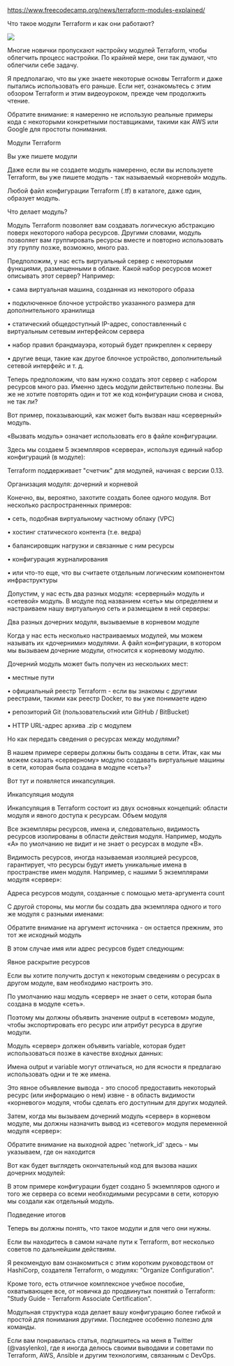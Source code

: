 https://www.freecodecamp.org/news/terraform-modules-explained/

Что такое модули Terraform и как они работают?

![](https://habrastorage.org/webt/oa/8m/7k/oa8m7kod2r7z-m7dr2pa9n3ilf0.jpeg)

Многие новички пропускают настройку модулей Terraform, чтобы облегчить процесс настройки.  По крайней мере, они так думают, что облегчили себе задачу.

Я предполагаю, что вы уже знаете некоторые основы Terraform и даже пытались использовать его раньше. Если нет, ознакомьтесь с этим обзором Terraform и этим видеоуроком, прежде чем продолжить чтение.

Обратите внимание: я намеренно не использую реальные примеры кода с некоторыми конкретными поставщиками, такими как AWS или Google для простоты понимания.

Модули Terraform

Вы уже пишете модули

Даже если вы не создаете модуль намеренно, если вы используете Terraform, вы уже пишете модуль - так называемый «корневой» модуль.

Любой файл конфигурации Terraform (.tf) в каталоге, даже один, образует модуль.

Что делает модуль?

Модуль Terraform позволяет вам создавать логическую абстракцию поверх некоторого набора ресурсов. Другими словами, модуль позволяет вам группировать ресурсы вместе и повторно использовать эту группу позже, возможно, много раз.

Предположим, у нас есть виртуальный сервер с некоторыми функциями, размещенными в облаке. Какой набор ресурсов может описывать этот сервер? Например:

•	сама виртуальная машина, созданная из некоторого образа

•	подключенное блочное устройство указанного размера для дополнительного хранилища

•	статический общедоступный IP-адрес, сопоставленный с виртуальным сетевым интерфейсом сервера

•	набор правил брандмауэра, который будет прикреплен к серверу

•	другие вещи, такие как другое блочное устройство, дополнительный сетевой интерфейс и т. д.

Теперь предположим, что вам нужно создать этот сервер с набором ресурсов много раз. Именно здесь модули действительно полезны. Вы же не хотите повторять один и тот же код конфигурации снова и снова, не так ли?

Вот пример, показывающий, как может быть вызван наш «серверный» модуль.

«Вызвать модуль» означает использовать его в файле конфигурации.

Здесь мы создаем 5 экземпляров «сервера», используя единый набор конфигураций (в модуле):

Terraform поддерживает "счетчик" для модулей, начиная с версии 0.13.

Организация модуля: дочерний и корневой

Конечно, вы, вероятно, захотите создать более одного модуля. Вот несколько распространенных примеров:

•	сеть, подобная виртуальному частному облаку (VPC)

•	хостинг статического контента (т.е. ведра)

•	балансировщик нагрузки и связанные с ним ресурсы

•	конфигурация журналирования

•	или что-то еще, что вы считаете отдельным логическим компонентом инфраструктуры

Допустим, у нас есть два разных модуля: «серверный» модуль и «сетевой» модуль. В модуле под названием «сеть» мы определяем и настраиваем нашу виртуальную сеть и размещаем в ней серверы:

Два разных дочерних модуля, вызываемые в корневом модуле

Когда у нас есть несколько настраиваемых модулей, мы можем называть их «дочерними» модулями. А файл конфигурации, в котором мы вызываем дочерние модули, относится к корневому модулю.

Дочерний модуль может быть получен из нескольких мест:

•	местные пути

•	официальный реестр Terraform - если вы знакомы с другими реестрами, такими как реестр Docker, то вы уже понимаете идею

•	репозиторий Git (пользовательский или GitHub / BitBucket)

•	HTTP URL-адрес архива .zip с модулем

Но как передать сведения о ресурсах между модулями?

В нашем примере серверы должны быть созданы в сети. Итак, как мы можем сказать «серверному» модулю создавать виртуальные машины в сети, которая была создана в модуле «сеть»?

Вот тут и появляется инкапсуляция.

Инкапсуляция модуля

Инкапсуляция в Terraform состоит из двух основных концепций: области модуля и явного доступа к ресурсам.
Объем модуля

Все экземпляры ресурсов, имена и, следовательно, видимость ресурсов изолированы в области действия модуля. Например, модуль «A» по умолчанию не видит и не знает о ресурсах в модуле «B».

Видимость ресурсов, иногда называемая изоляцией ресурсов, гарантирует, что ресурсы будут иметь уникальные имена в пространстве имен модуля. Например, с нашими 5 экземплярами модуля «сервер»:

Адреса ресурсов модуля, созданные с помощью мета-аргумента count

С другой стороны, мы могли бы создать два экземпляра одного и того же модуля с разными именами:

Обратите внимание на аргумент источника - он остается прежним, это тот же исходный модуль

В этом случае имя или адрес ресурсов будет следующим:

Явное раскрытие ресурсов

Если вы хотите получить доступ к некоторым сведениям о ресурсах в другом модуле, вам необходимо настроить это.

По умолчанию наш модуль «сервер» не знает о сети, которая была создана в модуле «сеть».

Поэтому мы должны объявить значение output в «сетевом» модуле, чтобы экспортировать его ресурс или атрибут ресурса в другие модули.

Модуль «сервер» должен объявить variable, которая будет использоваться позже в качестве входных данных:

Имена output и variable могут отличаться, но для ясности я предлагаю использовать одни и те же имена.

Это явное объявление вывода - это способ предоставить некоторый ресурс (или информацию о нем) извне - в область видимости «корневого» модуля, чтобы сделать его доступным для других модулей.

Затем, когда мы вызываем дочерний модуль «сервер» в корневом модуле, мы должны назначить вывод из «сетевого» модуля переменной модуля «сервер»:

Обратите внимание на выходной адрес 'network_id' здесь - мы указываем, где он находится

Вот как будет выглядеть окончательный код для вызова наших дочерних модулей:

В этом примере конфигурации будет создано 5 экземпляров одного и того же сервера со всеми необходимыми ресурсами в сети, которую мы создали как отдельный модуль.

Подведение итогов

Теперь вы должны понять, что такое модули и для чего они нужны.

Если вы находитесь в самом начале пути к Terraform, вот несколько советов по дальнейшим действиям.

Я рекомендую вам ознакомиться с этим коротким руководством от HashiCorp, создателя Terraform, о модулях: "Organize Configuration".

Кроме того, есть отличное комплексное учебное пособие, охватывающее все, от новичка до продвинутых понятий о Terraform: "Study Guide - Terraform Associate Certification".

Модульная структура кода делает вашу конфигурацию более гибкой и простой для понимания другими. Последнее особенно полезно для команды.

Если вам понравилась статья, подпишитесь на меня в Twitter (@vasylenko), где я иногда делюсь своими выводами и советами по Terraform, AWS, Ansible и другим технологиям, связанным с DevOps.
